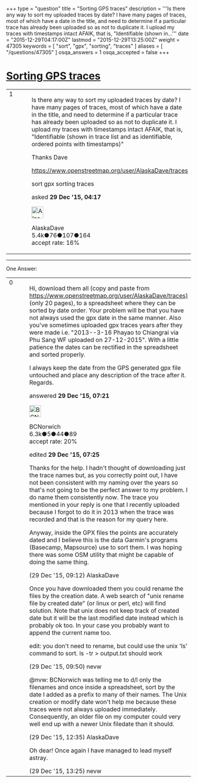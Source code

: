 +++
type = "question"
title = "Sorting GPS traces"
description = '''Is there any way to sort my uploaded traces by date? I have many pages of traces, most of which have a date in the title, and need to determine if a particular trace has already been uploaded so as not to duplicate it. I upload my traces with timestamps intact AFAIK, that is, &quot;Identifiable (shown in...'''
date = "2015-12-29T04:17:00Z"
lastmod = "2015-12-29T13:25:00Z"
weight = 47305
keywords = [ "sort", "gpx", "sorting", "traces" ]
aliases = [ "/questions/47305" ]
osqa_answers = 1
osqa_accepted = false
+++

<div class="headNormal">

# [Sorting GPS traces](/questions/47305/sorting-gps-traces)

</div>

<div id="main-body">

<div id="askform">

<table id="question-table" style="width:100%;">
<colgroup>
<col style="width: 50%" />
<col style="width: 50%" />
</colgroup>
<tbody>
<tr>
<td style="width: 30px; vertical-align: top"><div class="vote-buttons">
<span id="post-47305-upvote" class="ajax-command post-vote up" rel="nofollow" title="I like this post (click again to cancel)"> </span>
<div id="post-47305-score" class="post-score" title="current number of votes">
1
</div>
<span id="post-47305-downvote" class="ajax-command post-vote down" rel="nofollow" title="I dont like this post (click again to cancel)"> </span> <span id="favorite-mark" class="ajax-command favorite-mark" rel="nofollow" title="mark/unmark this question as favorite (click again to cancel)"> </span>
<div id="favorite-count" class="favorite-count">
&#10;</div>
</div></td>
<td><div id="item-right">
<div class="question-body">
<p>Is there any way to sort my uploaded traces by date? I have many pages of traces, most of which have a date in the title, and need to determine if a particular trace has already been uploaded so as not to duplicate it. I upload my traces with timestamps intact AFAIK, that is, "Identifiable (shown in trace list and as identifiable, ordered points with timestamps)"</p>
<p>Thanks Dave</p>
<p><a href="https://www.openstreetmap.org/user/AlaskaDave/traces">https://www.openstreetmap.org/user/AlaskaDave/traces</a></p>
</div>
<div id="question-tags" class="tags-container tags">
<span class="post-tag tag-link-sort" rel="tag" title="see questions tagged &#39;sort&#39;">sort</span> <span class="post-tag tag-link-gpx" rel="tag" title="see questions tagged &#39;gpx&#39;">gpx</span> <span class="post-tag tag-link-sorting" rel="tag" title="see questions tagged &#39;sorting&#39;">sorting</span> <span class="post-tag tag-link-traces" rel="tag" title="see questions tagged &#39;traces&#39;">traces</span>
</div>
<div id="question-controls" class="post-controls">
&#10;</div>
<div class="post-update-info-container">
<div class="post-update-info post-update-info-user">
<p>asked <strong>29 Dec '15, 04:17</strong></p>
<img src="https://secure.gravatar.com/avatar/04dddf6f5ffde333747d385af3ce5829?s=32&amp;d=identicon&amp;r=g" class="gravatar" width="32" height="32" alt="AlaskaDave&#39;s gravatar image" />
<p><span>AlaskaDave</span><br />
<span class="score" title="5415 reputation points"><span>5.4k</span></span><span title="76 badges"><span class="badge1">●</span><span class="badgecount">76</span></span><span title="107 badges"><span class="silver">●</span><span class="badgecount">107</span></span><span title="164 badges"><span class="bronze">●</span><span class="badgecount">164</span></span><br />
<span class="accept_rate" title="Rate of the user&#39;s accepted answers">accept rate:</span> <span title="AlaskaDave has 17 accepted answers">16%</span></p>
</div>
</div>
<div id="comments-container-47305" class="comments-container">
&#10;</div>
<div id="comment-tools-47305" class="comment-tools">
&#10;</div>
<div class="clear">
&#10;</div>
<div id="comment-47305-form-container" class="comment-form-container">
&#10;</div>
<div class="clear">
&#10;</div>
</div></td>
</tr>
</tbody>
</table>

------------------------------------------------------------------------

<div class="tabBar">

<span id="sort-top"></span>

<div class="headQuestions">

One Answer:

</div>

</div>

<span id="47306"></span>

<div id="answer-container-47306" class="answer">

<table style="width:100%;">
<colgroup>
<col style="width: 50%" />
<col style="width: 50%" />
</colgroup>
<tbody>
<tr>
<td style="width: 30px; vertical-align: top"><div class="vote-buttons">
<span id="post-47306-upvote" class="ajax-command post-vote up" rel="nofollow" title="I like this post (click again to cancel)"> </span>
<div id="post-47306-score" class="post-score" title="current number of votes">
0
</div>
<span id="post-47306-downvote" class="ajax-command post-vote down" rel="nofollow" title="I dont like this post (click again to cancel)"> </span>
</div></td>
<td><div class="item-right">
<div class="answer-body">
<p>Hi, download them all (copy and paste from <a href="https://www.openstreetmap.org/user/AlaskaDave/traces)">https://www.openstreetmap.org/user/AlaskaDave/traces)</a> (only 20 pages), to a spreadsheet where they can be sorted by date order. Your problem will be that you have not always used the gpx date in the same manner. Also you've sometimes uploaded gpx traces years after they were made i.e. "2013--3-16 Phayao to Chiangrai via Phu Sang WF uploaded on 27-12-2015". With a little patience the dates can be rectified in the spreadsheet and sorted properly.</p>
<p>I always keep the date from the GPS generated gpx file untouched and place any description of the trace after it. Regards.</p>
</div>
<div class="answer-controls post-controls">
&#10;</div>
<div class="post-update-info-container">
<div class="post-update-info post-update-info-user">
<p>answered <strong>29 Dec '15, 07:21</strong></p>
<img src="https://secure.gravatar.com/avatar/e3283a6b5f83e16214ec39a1478f64f0?s=32&amp;d=identicon&amp;r=g" class="gravatar" width="32" height="32" alt="BCNorwich&#39;s gravatar image" />
<p><span>BCNorwich</span><br />
<span class="score" title="6299 reputation points"><span>6.3k</span></span><span title="5 badges"><span class="badge1">●</span><span class="badgecount">5</span></span><span title="44 badges"><span class="silver">●</span><span class="badgecount">44</span></span><span title="89 badges"><span class="bronze">●</span><span class="badgecount">89</span></span><br />
<span class="accept_rate" title="Rate of the user&#39;s accepted answers">accept rate:</span> <span title="BCNorwich has 44 accepted answers">20%</span></p>
</div>
<div class="post-update-info post-update-info-edited">
<p><span> edited <strong>29 Dec '15, 07:25</strong> </span></p>
</div>
</div>
<div id="comments-container-47306" class="comments-container">
<span id="47307"></span>
<div id="comment-47307" class="comment">
<div id="post-47307-score" class="comment-score">
&#10;</div>
<div class="comment-text">
<p>Thanks for the help. I hadn't thought of downloading just the trace names but, as you correctly point out, I have not been consistent with my naming over the years so that's not going to be the perfect answer to my problem. I do name them consistently now. The trace you mentioned in your reply is one that I recently uploaded because I forgot to do it in 2013 when the trace was recorded and that is the reason for my query here.</p>
<p>Anyway, inside the GPX files the points are accurately dated and I believe this is the data Garmin's programs (Basecamp, Mapsource) use to sort them. I was hoping there was some OSM utility that might be capable of doing the same thing.</p>
</div>
<div id="comment-47307-info" class="comment-info">
<span class="comment-age">(29 Dec '15, 09:12)</span> <span class="comment-user userinfo">AlaskaDave</span>
</div>
</div>
<span id="47308"></span>
<div id="comment-47308" class="comment">
<div id="post-47308-score" class="comment-score">
&#10;</div>
<div class="comment-text">
<p>Once you have downloaded them you could rename the files by the creation date. A web search of "unix rename file by created date" (or linux or perl, etc) will find solution. Note that unix does not keep track of created date but it will be the last modified date instead which is probably ok too. In your case you probably want to append the current name too.</p>
<p>edit: you don't need to rename, but could use the unix 'ls' command to sort. ls -tr &gt; output.txt should work</p>
</div>
<div id="comment-47308-info" class="comment-info">
<span class="comment-age">(29 Dec '15, 09:50)</span> <span class="comment-user userinfo">nevw</span>
</div>
</div>
<span id="47310"></span>
<div id="comment-47310" class="comment">
<div id="post-47310-score" class="comment-score">
&#10;</div>
<div class="comment-text">
<p>@nvw: BCNorwich was telling me to d/l only the filenames and once inside a spreadsheet, sort by the date I added as a prefix to many of their names. The Unix creation or modify date won't help me because these traces were not always uploaded immediately. Consequently, an older file on my computer could very well end up with a newer Unix filedate than it should.</p>
</div>
<div id="comment-47310-info" class="comment-info">
<span class="comment-age">(29 Dec '15, 12:35)</span> <span class="comment-user userinfo">AlaskaDave</span>
</div>
</div>
<span id="47312"></span>
<div id="comment-47312" class="comment">
<div id="post-47312-score" class="comment-score">
&#10;</div>
<div class="comment-text">
<p>Oh dear! Once again I have managed to lead myself astray.</p>
</div>
<div id="comment-47312-info" class="comment-info">
<span class="comment-age">(29 Dec '15, 13:25)</span> <span class="comment-user userinfo">nevw</span>
</div>
</div>
</div>
<div id="comment-tools-47306" class="comment-tools">
&#10;</div>
<div class="clear">
&#10;</div>
<div id="comment-47306-form-container" class="comment-form-container">
&#10;</div>
<div class="clear">
&#10;</div>
</div></td>
</tr>
</tbody>
</table>

</div>

<div class="paginator-container-left">

</div>

</div>

</div>

